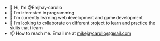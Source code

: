- 👋 Hi, I’m @Emjhay-carullo
- 👀 I’m interested in programming
- 🌱 I’m currently learning web development and game development
- 💞️ I’m looking to collaborate on different project to learn and practice the skills that i learn
- 📫 How to reach me. Email me at mikejaycarullo@gmail.com

<!---
Emjhay-carullo/Emjhay-carullo is a ✨ special ✨ repository because its `README.md` (this file) appears on your GitHub profile.
You can click the Preview link to take a look at your changes.
--->
